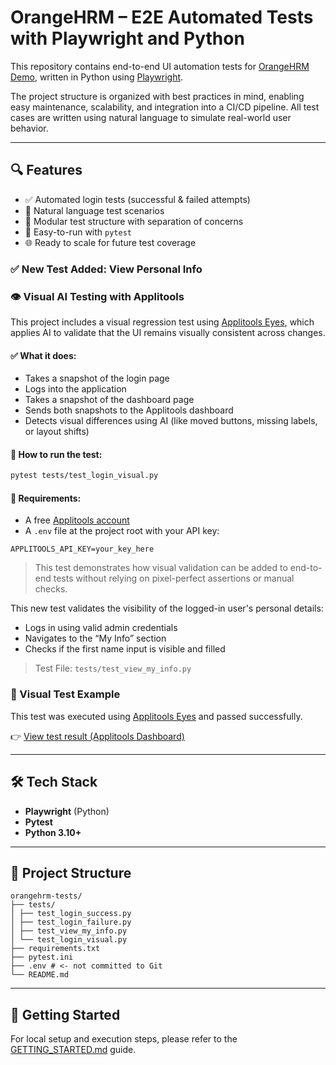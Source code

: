 # OrangeHRM – E2E Automated Tests with Playwright and Python

This repository contains end-to-end UI automation tests for [OrangeHRM Demo](https://opensource-demo.orangehrmlive.com/), written in Python using [Playwright](https://playwright.dev/python/).

The project structure is organized with best practices in mind, enabling easy maintenance, scalability, and integration into a CI/CD pipeline. All test cases are written using natural language to simulate real-world user behavior.

---

## 🔍 Features

- ✅ Automated login tests (successful & failed attempts)
- 🧠 Natural language test scenarios
- 📁 Modular test structure with separation of concerns
- 🧪 Easy-to-run with `pytest`
- 🌐 Ready to scale for future test coverage

### ✅ New Test Added: View Personal Info


### 👁️ Visual AI Testing with Applitools

This project includes a visual regression test using [Applitools Eyes](https://applitools.com/), which applies AI to validate that the UI remains visually consistent across changes.

#### ✅ What it does:

- Takes a snapshot of the login page
- Logs into the application
- Takes a snapshot of the dashboard page
- Sends both snapshots to the Applitools dashboard
- Detects visual differences using AI (like moved buttons, missing labels, or layout shifts)

#### 🧪 How to run the test:

```bash
pytest tests/test_login_visual.py
```

#### 📌 Requirements:

- A free [Applitools account](https://applitools.com/)
- A `.env` file at the project root with your API key:

```
APPLITOOLS_API_KEY=your_key_here
```

> This test demonstrates how visual validation can be added to end-to-end tests without relying on pixel-perfect assertions or manual checks.





This new test validates the visibility of the logged-in user's personal details:

- Logs in using valid admin credentials
- Navigates to the “My Info” section
- Checks if the first name input is visible and filled

> Test File: `tests/test_view_my_info.py`


### 🔗 Visual Test Example

This test was executed using [Applitools Eyes](https://applitools.com/) and passed successfully.

👉 [View test result (Applitools Dashboard)](https://eyes.applitools.com/app/test-results/00000251650774888792?accountId=x3tirYl5wEu7WPVVe4kErA__&display=details&top=00000251650774888792%283%29)



---

## 🛠 Tech Stack

- **Playwright** (Python)
- **Pytest**
- **Python 3.10+**

---

## 📂 Project Structure

```
orangehrm-tests/
├── tests/
│ ├── test_login_success.py
│ ├── test_login_failure.py
│ ├── test_view_my_info.py
│ └── test_login_visual.py
├── requirements.txt
├── pytest.ini
├── .env # <- not committed to Git
└── README.md
```

---

## 🚀 Getting Started

For local setup and execution steps, please refer to the [GETTING_STARTED.md](GETTING_STARTED.md) guide.